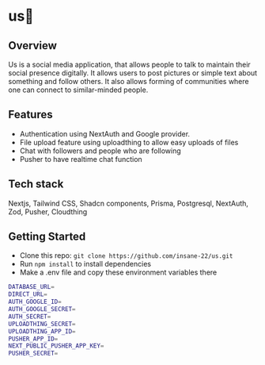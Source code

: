 # us🤝

## Overview

Us is a social media application, that allows people to talk to maintain their social presence digitally. It allows users to post pictures or simple text about something and follow others. It also allows forming of communities where one can connect to similar-minded people.

## Features
- Authentication using NextAuth and Google provider.
- File upload feature using uploadthing to allow easy uploads of files
- Chat with followers and people who are following 
- Pusher to have realtime chat function

## Tech stack
Nextjs, Tailwind CSS, Shadcn components, Prisma, Postgresql, NextAuth, Zod, Pusher, Cloudthing 

## Getting Started
- Clone this repo: `git clone https://github.com/insane-22/us.git`
- Run `npm install` to install dependencies
- Make a .env file and copy these environment variables there

```bash
DATABASE_URL=
DIRECT_URL=
AUTH_GOOGLE_ID=
AUTH_GOOGLE_SECRET=
AUTH_SECRET=
UPLOADTHING_SECRET=
UPLOADTHING_APP_ID=
PUSHER_APP_ID=
NEXT_PUBLIC_PUSHER_APP_KEY=
PUSHER_SECRET=
```